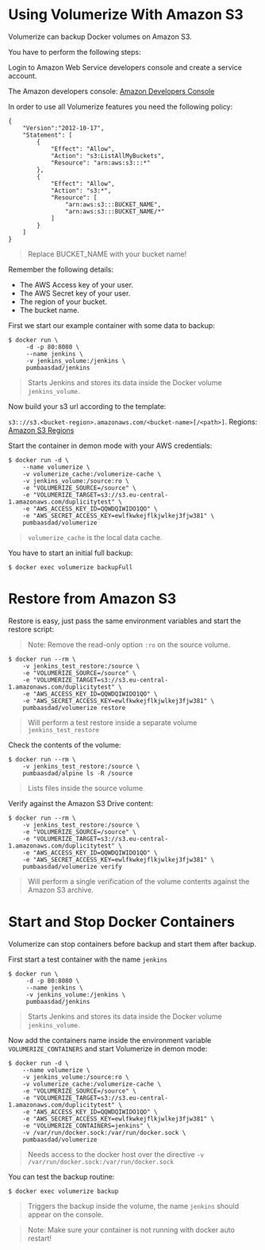 # Using Volumerize With Amazon S3

Volumerize can backup Docker volumes on Amazon S3.

You have to perform the following steps:

Login to Amazon Web Service developers console and create a service account.

The Amazon developers console: [Amazon Developers Console](https://aws.amazon.com/console/)

In order to use all Volumerize features you need the following policy:

~~~~
{
    "Version":"2012-10-17",
    "Statement": [
        {
            "Effect": "Allow",
            "Action": "s3:ListAllMyBuckets",
            "Resource": "arn:aws:s3:::*"
        },
        {
            "Effect": "Allow",
            "Action": "s3:*",
            "Resource": [
                "arn:aws:s3:::BUCKET_NAME",
                "arn:aws:s3:::BUCKET_NAME/*"
            ]
        }
    ]
}
~~~~

> Replace BUCKET_NAME with your bucket name!

Remember the following details:

* The AWS Access key of your user.
* The AWS Secret key of your user.
* The region of your bucket.
* The bucket name.

First we start our example container with some data to backup:

~~~~
$ docker run \
     -d -p 80:8080 \
     --name jenkins \
     -v jenkins_volume:/jenkins \
     pumbaasdad/jenkins
~~~~

> Starts Jenkins and stores its data inside the Docker volume `jenkins_volume`.

Now build your s3 url according to the template:

`s3:://s3.<bucket-region>.amazonaws.com/<bucket-name>[/<path>]`. Regions: [Amazon S3 Regions](http://docs.aws.amazon.com/AWSEC2/latest/UserGuide/using-regions-availability-zones.html)

Start the container in demon mode with your AWS credentials:

~~~~
$ docker run -d \
    --name volumerize \
    -v volumerize_cache:/volumerize-cache \
    -v jenkins_volume:/source:ro \
    -e "VOLUMERIZE_SOURCE=/source" \
    -e "VOLUMERIZE_TARGET=s3://s3.eu-central-1.amazonaws.com/duplicitytest" \
    -e "AWS_ACCESS_KEY_ID=QQWDQIWIDO1QO" \
    -e "AWS_SECRET_ACCESS_KEY=ewlfkwkejflkjwlkej3fjw381" \
    pumbaasdad/volumerize
~~~~

> `volumerize_cache` is the local data cache.

You have to start an initial full backup:

~~~~
$ docker exec volumerize backupFull
~~~~

# Restore from Amazon S3

Restore is easy, just pass the same environment variables and start the restore script:

> Note: Remove the read-only option `:ro` on the source volume.

~~~~
$ docker run --rm \
    -v jenkins_test_restore:/source \
    -e "VOLUMERIZE_SOURCE=/source" \
    -e "VOLUMERIZE_TARGET=s3://s3.eu-central-1.amazonaws.com/duplicitytest" \
    -e "AWS_ACCESS_KEY_ID=QQWDQIWIDO1QO" \
    -e "AWS_SECRET_ACCESS_KEY=ewlfkwkejflkjwlkej3fjw381" \
    pumbaasdad/volumerize restore
~~~~

> Will perform a test restore inside a separate volume `jenkins_test_restore`

Check the contents of the volume:

~~~~
$ docker run --rm \
    -v jenkins_test_restore:/source \
    pumbaasdad/alpine ls -R /source
~~~~

> Lists files inside the source volume

Verify against the Amazon S3 Drive content:

~~~~
$ docker run --rm \
    -v jenkins_test_restore:/source \
    -e "VOLUMERIZE_SOURCE=/source" \
    -e "VOLUMERIZE_TARGET=s3://s3.eu-central-1.amazonaws.com/duplicitytest" \
    -e "AWS_ACCESS_KEY_ID=QQWDQIWIDO1QO" \
    -e "AWS_SECRET_ACCESS_KEY=ewlfkwkejflkjwlkej3fjw381" \
    pumbaasdad/volumerize verify
~~~~

> Will perform a single verification of the volume contents against the Amazon S3 archive.

# Start and Stop Docker Containers

Volumerize can stop containers before backup and start them after backup.

First start a test container with the name `jenkins`

~~~~
$ docker run \
     -d -p 80:8080 \
     --name jenkins \
     -v jenkins_volume:/jenkins \
     pumbaasdad/jenkins
~~~~

> Starts Jenkins and stores its data inside the Docker volume `jenkins_volume`.

Now add the containers name inside the environment variable `VOLUMERIZE_CONTAINERS` and start Volumerize in demon mode:

~~~~
$ docker run -d \
    --name volumerize \
    -v jenkins_volume:/source:ro \
    -v volumerize_cache:/volumerize-cache \
    -e "VOLUMERIZE_SOURCE=/source" \
    -e "VOLUMERIZE_TARGET=s3://s3.eu-central-1.amazonaws.com/duplicitytest" \
    -e "AWS_ACCESS_KEY_ID=QQWDQIWIDO1QO" \
    -e "AWS_SECRET_ACCESS_KEY=ewlfkwkejflkjwlkej3fjw381" \
    -e "VOLUMERIZE_CONTAINERS=jenkins" \
    -v /var/run/docker.sock:/var/run/docker.sock \
    pumbaasdad/volumerize
~~~~

> Needs access to the docker host over the directive `-v /var/run/docker.sock:/var/run/docker.sock`

You can test the backup routine:

~~~~
$ docker exec volumerize backup
~~~~

> Triggers the backup inside the volume, the name `jenkins` should appear on the console.

> Note: Make sure your container is not running with docker auto restart!
